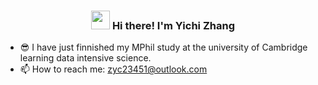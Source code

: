 <!-- Heading -->
<h3 align="center"><img src = "https://raw.githubusercontent.com/MartinHeinz/MartinHeinz/master/wave.gif" width = 30px> Hi there! I'm Yichi Zhang</h3>

- 😎 I have just finnished my MPhil study at the university of Cambridge learning data intensive science.
- 📫 How to reach me: zyc23451@outlook.com
<!--
[![Yichi's GitHub stats](https://github-readme-stats.vercel.app/api?username=Yichizz)](https://github.com/anuraghazra/github-readme-stats)
[![Top Langs](https://github-readme-stats.vercel.app/api/top-langs/?username=YichiZZ)](https://github.com/anuraghazra/github-readme-stats)


Here are some ideas to get you started:

- 🔭 I’m currently working on ...
- 🌱 I’m currently learning ...
- 👯 I’m looking to collaborate on ...
- 🤔 I’m looking for help with ...
- 💬 Ask me about ...
- 📫 How to reach me: ...
- 😄 Pronouns: ...
- ⚡ Fun fact: ...
-->
